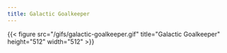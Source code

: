 ```yaml
---
title: Galactic Goalkeeper
---
```


{{< figure src="/gifs/galactic-goalkeeper.gif" title="Galactic Goalkeeper" height="512" width="512" >}}